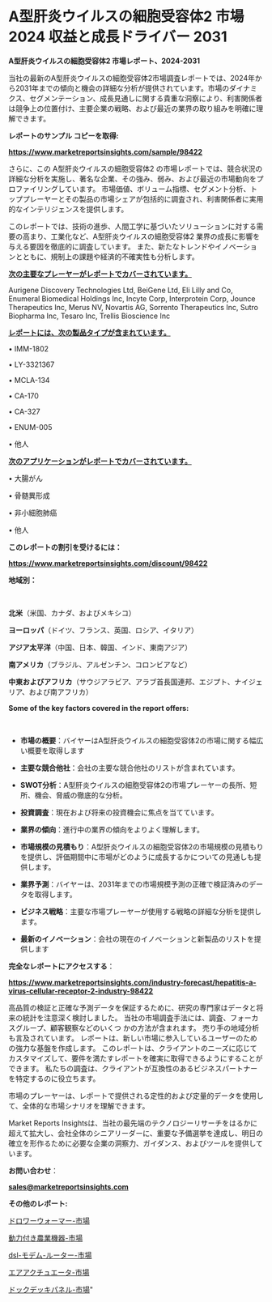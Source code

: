 # A型肝炎ウイルスの細胞受容体2 市場 2024 収益と成長ドライバー 2031

<strong>A型肝炎ウイルスの細胞受容体2 市場レポート、2024-2031</strong>

当社の最新のA型肝炎ウイルスの細胞受容体2市場調査レポートでは、2024年から2031年までの傾向と機会の詳細な分析が提供されています。市場のダイナミクス、セグメンテーション、成長見通しに関する貴重な洞察により、利害関係者は競争上の位置付け、主要企業の戦略、および最近の業界の取り組みを明確に理解できます。



<strong>レポートのサンプル コピーを取得:</strong> <a href=https://www.marketreportsinsights.com/sample/98422>

<strong><u>https://www.marketreportsinsights.com/sample/98422</u></strong></a>

さらに、この A型肝炎ウイルスの細胞受容体2 の市場レポートでは、競合状況の詳細な分析を実施し、著名な企業、その強み、弱み、および最近の市場動向をプロファイリングしています。 市場価値、ボリューム指標、セグメント分析、トッププレーヤーとその製品の市場シェアが包括的に調査され、利害関係者に実用的なインテリジェンスを提供します。

このレポートでは、技術の進歩、人間工学に基づいたソリューションに対する需要の高まり、工業化など、A型肝炎ウイルスの細胞受容体2 業界の成長に影響を与える要因を徹底的に調査しています。 また、新たなトレンドやイノベーションとともに、規制上の課題や経済的不確実性も分析します。



<strong><u>次の主要なプレーヤーがレポートでカバーされています。</u></strong>

Aurigene Discovery Technologies Ltd, BeiGene Ltd, Eli Lilly and Co, Enumeral Biomedical Holdings Inc, Incyte Corp, Interprotein Corp, Jounce Therapeutics Inc, Merus NV, Novartis AG, Sorrento Therapeutics Inc, Sutro Biopharma Inc, Tesaro Inc, Trellis Bioscience Inc



<strong><u><b>レポートには、次の製品タイプが含まれています。</b></u></strong>

• IMM-1802

• LY-3321367

• MCLA-134

• CA-170

• CA-327

• ENUM-005

• 他人



<strong><u><b>次のアプリケーションがレポートでカバーされています。</b></u></strong>

• 大腸がん

• 骨髄異形成

• 非小細胞肺癌

• 他人



<strong><b>このレポートの割引を受けるには：</b></strong>

<a href=https://www.marketreportsinsights.com/discount/98422>

<strong><u>https://www.marketreportsinsights.com/discount/98422</u></strong></a>



<strong>地域別：</strong>

<strong> </strong>



<strong>北米</strong>（米国、カナダ、およびメキシコ）



<strong>ヨーロッパ</strong>（ドイツ、フランス、英国、ロシア、イタリア）



<strong>アジア太平洋</strong>（中国、日本、韓国、インド、東南アジア）



<strong>南アメリカ</strong>（ブラジル、アルゼンチン、コロンビアなど）



<strong>中東およびアフリカ</strong>（サウジアラビア、アラブ首長国連邦、エジプト、ナイジェリア、および南アフリカ）



<strong>Some of the key factors covered in the report offers:</strong>

<strong> </strong>
<ul>
  <li>

<strong>市場の概要</strong>：バイヤーはA型肝炎ウイルスの細胞受容体2の市場に関する幅広い概要を取得します</li>
  <li>

<strong>主要な競合他社</strong>：会社の主要な競合他社のリストが含まれています。</li>
  <li>

<strong>SWOT分析</strong>：A型肝炎ウイルスの細胞受容体2の市場プレーヤーの長所、短所、機会、脅威の徹底的な分析。</li>
  <li>

<strong>投資調査</strong>：現在および将来の投資機会に焦点を当てています。</li>
  <li>

<strong>業界の傾向</strong>：進行中の業界の傾向をよりよく理解します。</li>
  <li>

<strong>市場規模の見積もり</strong>：A型肝炎ウイルスの細胞受容体2の市場規模の見積もり を提供し、評価期間中に市場がどのように成長するかについての見通しも提供します。</li>
  <li>

<strong>業界予測</strong>：バイヤーは、2031年までの市場規模予測の正確で検証済みのデータを取得します。</li>
  <li>

<strong>ビジネス戦略</strong>：主要な市場プレーヤーが使用する戦略の詳細な分析を提供します。</li>
  <li>

<strong>最新のイノベーション</strong>：会社の現在のイノベーションと新製品のリストを提供します</li>
</ul>


<strong>完全なレポートにアクセスする</strong>：

<a href=https://www.marketreportsinsights.com/industry-forecast/hepatitis-a-virus-cellular-receptor-2-industry-98422>

<strong><u>https://www.marketreportsinsights.com/industry-forecast/hepatitis-a-virus-cellular-receptor-2-industry-98422</u></strong></a>

高品質の検証と正確な予測データを保証するために、研究の専門家はデータと将来の統計を注意深く検討しました。 当社の市場調査手法には、調査、フォーカスグループ、顧客観察などのいくつ かの方法が含まれます。 売り手の地域分析も言及されています。 レポートは、新しい市場に参入しているユーザーのための強力な基盤を作成します。 このレポートは、クライアントのニーズに応じてカスタマイズして、要件を満たすレポートを確実に取得できるようにすることができます。 私たちの調査は、クライアントが互換性のあるビジネスパートナーを特定するのに役立ちます。

市場のプレーヤーは、レポートで提供される定性的および定量的データを使用して、全体的な市場シナリオを理解できます。

Market Reports Insightsは、当社の最先端のテクノロジーリサーチをはるかに超えて拡大し、会社全体のシニアリーダーに、重要な予備選挙を達成し、明日の確立を形作るために必要な企業の洞察力、ガイダンス、およびツールを提供しています。



<strong><b>お問い合わせ</b></strong>：

<a href=mailto:sales@marketreportsinsights.com>

<strong><u>sales@marketreportsinsights.com</u></strong></a>



<strong>その他のレポート:</strong>

<a href=https://www.linkedin.com/pulse/ドロワーウォーマー-市場-2023-新興市場-将来の動向と市場需要-2030-avmif/>ドロワーウォーマー-市場</a>

<a href=https://www.linkedin.com/pulse/動力付き農業機器-市場-2023-総合分析と事業成長戦略-2030-data-dive-discoveries-24-analysis-nyqmf/>動力付き農業機器-市場</a>

<a href=https://www.linkedin.com/pulse/dsl-モデム-ルーター-市場-2023-総利益と主要ベンダー-2030-pr-news-hub-ngzlf/>dsl-モデム-ルーター-市場</a>

<a href=https://www.linkedin.com/pulse/エアアクチュエータ-市場-2023-総合分析と事業成長戦略-2030-ulttc/>エアアクチュエータ-市場</a>

<a href=https://www.linkedin.com/pulse/ドックデッキパネル-市場-2023-総合分析と事業成長戦略-2030-pr-news-hub-t3n8f/>ドックデッキパネル-市場</a>"
